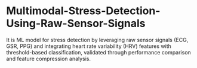 # Multimodal-Stress-Detection-Using-Raw-Sensor-Signals
It is ML model for stress detection by leveraging raw sensor signals (ECG, GSR, PPG) and integrating heart rate variability (HRV) features with threshold-based classification, validated through performance comparison and feature compression analysis.
